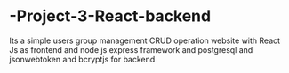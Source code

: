 # -Project-3-React-backend
Its a simple users group management CRUD operation website with React Js as frontend and node js express framework and postgresql and jsonwebtoken and bcryptjs for backend 
